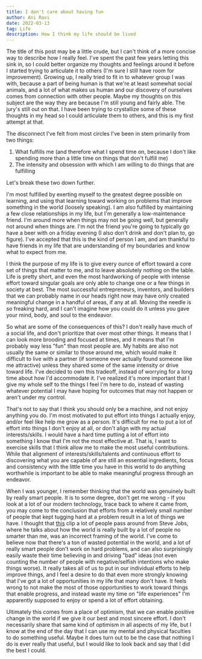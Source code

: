 ```yaml
---
title: I don't care about having fun
author: Ani Ravi
date: 2022-03-13
tag: Life
description: How I think my life should be lived
---
```


The title of this post may be a little crude, but I can't think of a more concise way to describe how I really feel. I've spent the past few years letting this sink in, so I could better organize my thoughts and feelings around it before I started trying to articulate it to others (I'm sure I still have room for improvement). Growing up, I really tried to fit in to whatever group I was with, because a part of being human is that we're at least somewhat social animals, and a lot of what makes us human and our discovery of ourselves comes from connection with other people. Maybe my thoughts on this subject are the way they are because I'm still young and fairly able. The jury's still out on that. I have been trying to crystallize some of these thoughts in my head so I could articulate them to others, and this is my first attempt at that.

The disconnect I've felt from most circles I've been in stem primarily from two things:

1.  What fulfills me (and therefore what I spend time on, because I don't like spending more than a little time on things that don't fulfill me)
2.  The intensity and obsession with which I am willing to do things that are fulfilling

Let's break these two down further.

I'm most fulfilled by exerting myself to the greatest degree possible on learning, and using that learning toward working on problems that improve something in the world (loosely speaking). I am also fulfilled by maintaining a few close relationships in my life, but I'm generally a low-maintenance friend. I'm around more when things may not be going well, but generally not around when things are. I'm not the friend you're going to typically go have a beer with on a friday evening (I also don't drink and don't plan to, go figure). I've accepted that this is the kind of person I am, and am thankful to have friends in my life that are understanding of my boundaries and know what to expect from me.

I think the purpose of my life is to give every ounce of effort toward a core set of things that matter to me, and to leave absolutely nothing on the table. Life is pretty short, and even the most hardworking of people with intense effort toward singular goals are only able to change one or a few things in society at best. The most successful entrepreneurs, inventors, and builders that we can probably name in our heads right now may have only created meaningful change in a handful of areas, if any at all. Moving the needle is so freaking hard, and I can't imagine how you could do it unless you gave your mind, body, and soul to the endeavor.

So what are some of the consequences of this? I don't really have much of a social life, and don't prioritize that over most other things. It means that I can look more brooding and focused at times, and it means that I'm probably way less "fun" than most people are. My habits are also not usually the same or similar to those around me, which would make it difficult to live with a partner (if someone ever actually found someone like me attractive) unless they shared some of the same intensity or drive toward life. I've decided to own this tradeoff, instead of worrying for a long time about how I'd accommodate it. I've realized it's more important that I give my whole self to the things I feel I'm here to do, instead of wasting whatever potential I may have hoping for outcomes that may not happen or aren't under my control.

That's not to say that I think you should only be a machine, and not enjoy anything you do. I'm most motivated to put effort into things I actually enjoy, and/or feel like help me grow as a person. It's difficult for me to put a lot of effort into things I don't enjoy at all, or don't align with my actual interests/skills. I would have a hard time putting a lot of effort into something I know that I'm not the most effective at. That is, I want to exercise skills that I think allow me to make the most useful contributions. While that alignment of interests/skills/talents and continuous effort to discovering what you are capable of are still an essential ingredients, focus and consistency with the little time you have in this world to do anything worthwhile is important to be able to make meaningful progress through an endeavor.

When I was younger, I remember thinking that the world was genuinely built by really smart people. It is to some degree, don't get me wrong - If you look at a lot of our modern technology, trace back to where it came from, you may come to the conclusion that efforts from a relatively small number of people that kept tugging hard at a problem result in a lot of things we have. I thought that [this](https://www.youtube.com/watch?v=kYfNvmF0Bqw) clip a lot of people pass around from Steve Jobs, where he talks about how the world is really built by a lot of people no smarter than me, was an incorrect framing of the world. I've come to believe now that there's a ton of wasted potential in the world, and a lot of really smart people don't work on hard problems, and can also surprisingly easily waste their time believing in and driving "bad" ideas (not even counting the number of people with negative/selfish intentions who make things worse). It really takes all of us to put in our individual efforts to help improve things, and I feel a desire to do that even more strongly knowing that I've got a lot of opportunities in my life that many don't have. It feels wrong to not make the most of those opportunities to work toward things that enable progress, and instead waste my time on "life experiences" I'm apparently supposed to enjoy or spend a lot of effort obtaining.

Ultimately this comes from a place of optimism, that we can enable positive change in the world if we give it our best and most sincere effort. I don't necessarily share that same kind of optimism in all aspects of my life, but I know at the end of the day that I can use my mental and physical faculties to do something useful. Maybe it does turn out to be the case that nothing I do is ever really that useful, but I would like to look back and say that I did the best I could.
